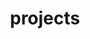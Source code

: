 ---
layout: page
title: projects
nav: true
nav_order: 7
dropdown: true
children:
    - title: SADA
      permalink: /SADA/
---